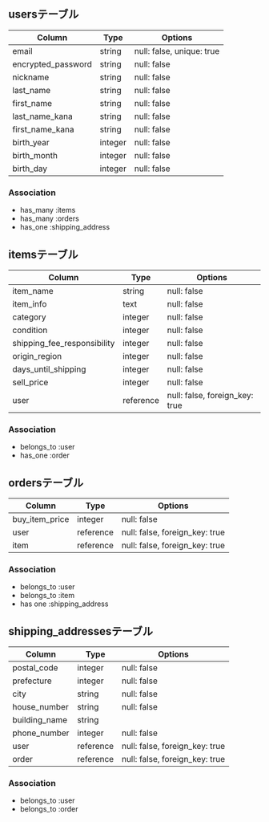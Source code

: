 ## usersテーブル

| Column              | Type       | Options                        |
| ------------------- | ---------- | ------------------------------ |
| email               | string     | null: false, unique: true      |
| encrypted_password  | string     | null: false                    |
| nickname            | string     | null: false                    |
| last_name           | string     | null: false                    |
| first_name          | string     | null: false                    |
| last_name_kana      | string     | null: false                    |
| first_name_kana     | string     | null: false                    |
| birth_year          | integer    | null: false                    |
| birth_month         | integer    | null: false                    |
| birth_day           | integer    | null: false                    |

### Association
- has_many :items
- has_many :orders
- has_one :shipping_address


## itemsテーブル

| Column                            | Type       | Options                        |
| ----------------------------------| ---------- | ------------------------------ |
| item_name                         | string     | null: false                    |
| item_info                         | text       | null: false                    |
| category                          | integer    | null: false                    |
| condition                         | integer    | null: false                    |
| shipping_fee_responsibility       | integer    | null: false                    |
| origin_region                     | integer    | null: false                    |
| days_until_shipping               | integer    | null: false                    |
| sell_price                        | integer    | null: false                    |
| user                              | reference  | null: false, foreign_key: true |

### Association
- belongs_to :user
- has_one :order


## ordersテーブル

| Column              | Type       | Options                        |
| ------              | ---------- | ------------------------------ |
| buy_item_price      | integer    | null: false                    |
| user                | reference  | null: false, foreign_key: true |
| item                | reference  | null: false, foreign_key: true |

### Association
- belongs_to :user
- belongs_to :item
- has one :shipping_address


## shipping_addressesテーブル

| Column              | Type       | Options                        |
| ------              | ---------- | ------------------------------ |
| postal_code         | integer    | null: false                    |
| prefecture          | integer    | null: false                    |
| city                | string     | null: false                    |
| house_number        | string     | null: false                    |
| building_name       | string     |                                |
| phone_number        | integer    | null: false                    |
| user                | reference  | null: false, foreign_key: true |
| order               | reference  | null: false, foreign_key: true |

### Association
- belongs_to :user
- belongs_to :order